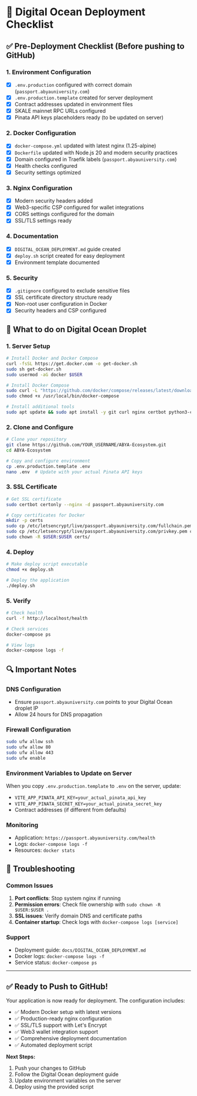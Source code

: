 # 🚀 Digital Ocean Deployment Checklist

## ✅ Pre-Deployment Checklist (Before pushing to GitHub)

### 1. Environment Configuration
- [x] `.env.production` configured with correct domain (`passport.abyauniversity.com`)
- [x] `.env.production.template` created for server deployment
- [x] Contract addresses updated in environment files
- [x] SKALE mainnet RPC URLs configured
- [x] Pinata API keys placeholders ready (to be updated on server)

### 2. Docker Configuration
- [x] `docker-compose.yml` updated with latest nginx (1.25-alpine)
- [x] `Dockerfile` updated with Node.js 20 and modern security practices
- [x] Domain configured in Traefik labels (`passport.abyauniversity.com`)
- [x] Health checks configured
- [x] Security settings optimized

### 3. Nginx Configuration
- [x] Modern security headers added
- [x] Web3-specific CSP configured for wallet integrations
- [x] CORS settings configured for the domain
- [x] SSL/TLS settings ready

### 4. Documentation
- [x] `DIGITAL_OCEAN_DEPLOYMENT.md` guide created
- [x] `deploy.sh` script created for easy deployment
- [x] Environment template documented

### 5. Security
- [x] `.gitignore` configured to exclude sensitive files
- [x] SSL certificate directory structure ready
- [x] Non-root user configuration in Docker
- [x] Security headers and CSP configured

## 🔧 What to do on Digital Ocean Droplet

### 1. Server Setup
```bash
# Install Docker and Docker Compose
curl -fsSL https://get.docker.com -o get-docker.sh
sudo sh get-docker.sh
sudo usermod -aG docker $USER

# Install Docker Compose
sudo curl -L "https://github.com/docker/compose/releases/latest/download/docker-compose-$(uname -s)-$(uname -m)" -o /usr/local/bin/docker-compose
sudo chmod +x /usr/local/bin/docker-compose

# Install additional tools
sudo apt update && sudo apt install -y git curl nginx certbot python3-certbot-nginx
```

### 2. Clone and Configure
```bash
# Clone your repository
git clone https://github.com/YOUR_USERNAME/ABYA-Ecosystem.git
cd ABYA-Ecosystem

# Copy and configure environment
cp .env.production.template .env
nano .env  # Update with your actual Pinata API keys
```

### 3. SSL Certificate
```bash
# Get SSL certificate
sudo certbot certonly --nginx -d passport.abyauniversity.com

# Copy certificates for Docker
mkdir -p certs
sudo cp /etc/letsencrypt/live/passport.abyauniversity.com/fullchain.pem certs/
sudo cp /etc/letsencrypt/live/passport.abyauniversity.com/privkey.pem certs/
sudo chown -R $USER:$USER certs/
```

### 4. Deploy
```bash
# Make deploy script executable
chmod +x deploy.sh

# Deploy the application
./deploy.sh
```

### 5. Verify
```bash
# Check health
curl -f http://localhost/health

# Check services
docker-compose ps

# View logs
docker-compose logs -f
```

## 🔍 Important Notes

### DNS Configuration
- Ensure `passport.abyauniversity.com` points to your Digital Ocean droplet IP
- Allow 24 hours for DNS propagation

### Firewall Configuration
```bash
sudo ufw allow ssh
sudo ufw allow 80
sudo ufw allow 443
sudo ufw enable
```

### Environment Variables to Update on Server
When you copy `.env.production.template` to `.env` on the server, update:
- `VITE_APP_PINATA_API_KEY=your_actual_pinata_api_key`
- `VITE_APP_PINATA_SECRET_KEY=your_actual_pinata_secret_key`
- Contract addresses (if different from defaults)

### Monitoring
- Application: `https://passport.abyauniversity.com/health`
- Logs: `docker-compose logs -f`
- Resources: `docker stats`

## 🚨 Troubleshooting

### Common Issues
1. **Port conflicts**: Stop system nginx if running
2. **Permission errors**: Check file ownership with `sudo chown -R $USER:$USER .`
3. **SSL issues**: Verify domain DNS and certificate paths
4. **Container startup**: Check logs with `docker-compose logs [service]`

### Support
- Deployment guide: `docs/DIGITAL_OCEAN_DEPLOYMENT.md`
- Docker logs: `docker-compose logs -f`
- Service status: `docker-compose ps`

---

## ✅ Ready to Push to GitHub!

Your application is now ready for deployment. The configuration includes:
- ✅ Modern Docker setup with latest versions
- ✅ Production-ready nginx configuration
- ✅ SSL/TLS support with Let's Encrypt
- ✅ Web3 wallet integration support
- ✅ Comprehensive deployment documentation
- ✅ Automated deployment script

**Next Steps:**
1. Push your changes to GitHub
2. Follow the Digital Ocean deployment guide
3. Update environment variables on the server
4. Deploy using the provided script